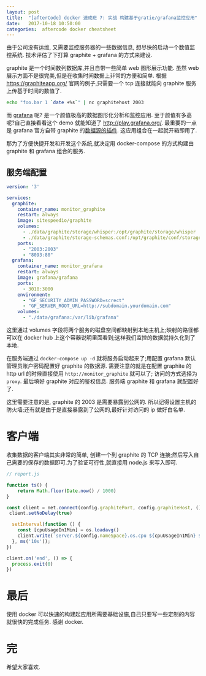 ```yaml
---
layout: post
title:  "[afterCode] docker 速成班 7: 实战 构建基于gratie/grafana监控应用"
date:   2017-10-18 10:50:00
categories:  aftercode docker cheatsheet
---
```


由于公司没有运维, 又需要监控服务器的一些数据信息, 想尽快的启动一个数值监控系统. 技术评估了下打算 graphite +  grafana 的方式来建设.

graphite 是一个时间数列数据库,并且自带一些简单 web 图形展示功能. 虽然 web 展示方面不是很完美,但是在收集时间数据上非常的方便和简单. 根据 <https://graphiteapp.org/> 官网的例子,只需要一个 tcp 连接就能向 graphite 服务上传基于时间的数值了.

```bash
echo "foo.bar 1 `date +%s`" | nc graphitehost 2003
```

而 [grafana](https://grafana.com/) 呢? 是一个颜值极高的数据图形化分析和监控应用. 至于颜值有多高呢?自己直接看看这个 demo 就能知道了 <http://play.grafana.org/>. 最重要的一点是 grafana 官方自带 graphite 的[数据源的插件](https://grafana.com/plugins/graphite). 这应用组合在一起就开箱即用了.

那为了方便快捷开发和开发这个系统,就决定用 docker-compose 的方式构建由graphite 和 grafana 组合的服务.

## 服务端配置

```yaml
version: '3'

services:
  graphite:
    container_name: monitor_graphite
    restart: always
    image: sitespeedio/graphite
    volumes:
      - ./data/graphite/storage/whisper:/opt/graphite/storage/whisper
      - ./data/graphite/storage-schemas.conf:/opt/graphite/conf/storage-schemas.conf
    ports:
      - "2003:2003"
      - "8093:80"
  grafana:
    container_name: monitor_grafana
    restart: always
    image: grafana/grafana
    ports:
      - 3018:3000
    environment:
      - "GF_SECURITY_ADMIN_PASSWORD=screct"
      - "GF_SERVER_ROOT_URL=http://subdomain.yourdomain.com"
    volumes:
      - "./data/grafana:/var/lib/grafana"
```
这里通过 volumes 字段将两个服务的磁盘空间都映射到本地主机上;映射的路径都可以在 docker hub 上这个容器说明里面看到;这样我们监控的数据就持久化到了本地.

在服务端通过 `docker-compose up -d` 就将服务启动起来了;用配置 grafana 默认管理员账户密码配置好 graphite 的数据源. 需要注意的就是在配置 graphite 的http url 的时候直接使用 `http://monitor_graphite` 就可以了; 访问的方式选择为`proxy`. 最后填好 graphite 对应的鉴权信息. 服务端 graphite 和 grafana 就配置好了.

这里需要注意的是, graphite 的 2003 是需要暴露到公网的. 所以记得设置主机的防火墙;还有就是由于是直接暴露到了公网的,最好针对访问的 ip 做好白名单.

# 客户端

收集数据的客户端其实非常的简单, 创建一个到 graphite 的 TCP 连接;然后写入自己需要的保存的数据即可.为了验证可行性,就直接用 node.js 来写入即可.

```javascript
// report.js

function ts() {
    return Math.floor(Date.now() / 1000)
}

const client = net.connect(config.graphitePort, config.graphiteHost, () => {
 client.setNoDelay(true)

  setInterval(function () {
    const [cpuUsageIn1Min] = os.loadavg()
    client.write(`server.${config.nameSpace}.os.cpu ${cpuUsageIn1Min} ${ts()}\n`)
  }, ms('10s'));
})

client.on('end', () => {
  process.exit(0)
})
```


# 最后

使用 docker 可以快速的构建起应用所需要基础设施,自己只要写一些定制的内容就很快的完成任务. 感谢 docker.

# 完
希望大家喜欢.
